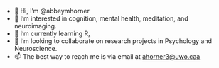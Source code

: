 - 👋 Hi, I’m @abbeymhorner
- 👀 I’m interested in cognition, mental health, meditation, and neuroimaging. 
- 🌱 I’m currently learning R,
- 💞️ I’m looking to collaborate on research projects in Psychology and Neuroscience.
- 📫 The best way to reach me is via email at ahorner3@uwo.caa

<!---
abbeymhorner/abbeymhorner is a ✨ special ✨ repository because its `README.md` (this file) appears on your GitHub profile.
You can click the Preview link to take a look at your changes.
--->

